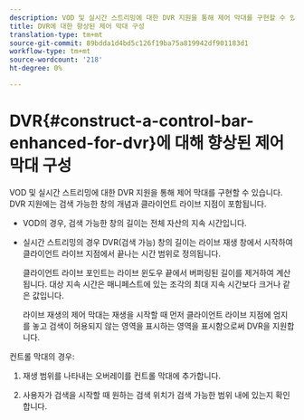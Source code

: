 ```yaml
---
description: VOD 및 실시간 스트리밍에 대한 DVR 지원을 통해 제어 막대를 구현할 수 있습니다. DVR 지원에는 검색 가능한 창의 개념과 클라이언트 라이브 지점이 포함됩니다.
title: DVR에 대한 향상된 제어 막대 구성
translation-type: tm+mt
source-git-commit: 89bdda1d4bd5c126f19ba75a819942df901183d1
workflow-type: tm+mt
source-wordcount: '218'
ht-degree: 0%

---
```



# DVR{#construct-a-control-bar-enhanced-for-dvr}에 대해 향상된 제어 막대 구성

VOD 및 실시간 스트리밍에 대한 DVR 지원을 통해 제어 막대를 구현할 수 있습니다. DVR 지원에는 검색 가능한 창의 개념과 클라이언트 라이브 지점이 포함됩니다.

* VOD의 경우, 검색 가능한 창의 길이는 전체 자산의 지속 시간입니다.
* 실시간 스트리밍의 경우 DVR(검색 가능) 창의 길이는 라이브 재생 창에서 시작하여 클라이언트 라이브 지점에서 끝나는 시간 범위로 정의됩니다.

   클라이언트 라이브 포인트는 라이브 윈도우 끝에서 버퍼링된 길이를 제거하여 계산됩니다. 대상 지속 시간은 매니페스트에 있는 조각의 최대 지속 시간보다 크거나 같은 값입니다.

   라이브 재생의 제어 막대는 재생을 시작할 때 먼저 클라이언트 라이브 지점에 엄지를 놓고 검색이 허용되지 않는 영역을 표시하는 영역을 표시함으로써 DVR을 지원합니다.

컨트롤 막대의 경우:

1. 재생 범위를 나타내는 오버레이를 컨트롤 막대에 추가합니다.

1. 사용자가 검색을 시작할 때 원하는 검색 위치가 검색 가능한 범위 내에 있는지 확인합니다.
